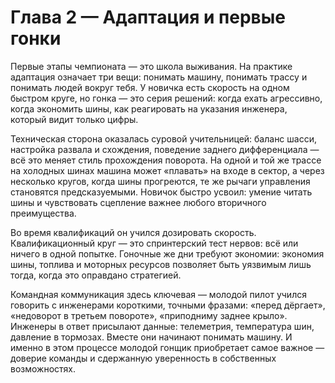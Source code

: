 # Глава 2 — Адаптация и первые гонки

Первые этапы чемпионата — это школа выживания. На практике адаптация означает три вещи: понимать машину, понимать трассу и понимать людей вокруг тебя. У новичка есть скорость на одном быстром круге, но гонка — это серия решений: когда ехать агрессивно, когда экономить шины, как реагировать на указания инженера, который видит только цифры.

Техническая сторона оказалась суровой учительницей: баланс шасси, настройка развала и схождения, поведение заднего дифференциала — всё это меняет стиль прохождения поворота. На одной и той же трассе на холодных шинах машина может «плавать» на входе в сектор, а через несколько кругов, когда шины прогреются, те же рычаги управления становятся предсказуемыми. Новичок быстро усвоил: умение читать шины и чувствовать сцепление важнее любого вторичного преимущества.

Во время квалификаций он учился дозировать скорость. Квалификационный круг — это спринтерский тест нервов: всё или ничего в одной попытке. Гоночные же дни требуют экономии: экономия шины, топлива и моторных ресурсов позволяет быть уязвимым лишь тогда, когда это оправдано стратегией.

Командная коммуникация здесь ключевая — молодой пилот учился говорить с инженерами короткими, точными фразами: «перед дёргает», «недоворот в третьем повороте», «приподниму заднее крыло». Инженеры в ответ присылают данные: телеметрия, температура шин, давление в тормозах. Вместе они начинают понимать машину. И именно в этом процессе молодой гонщик приобретает самое важное — доверие команды и сдержанную уверенность в собственных возможностях.
